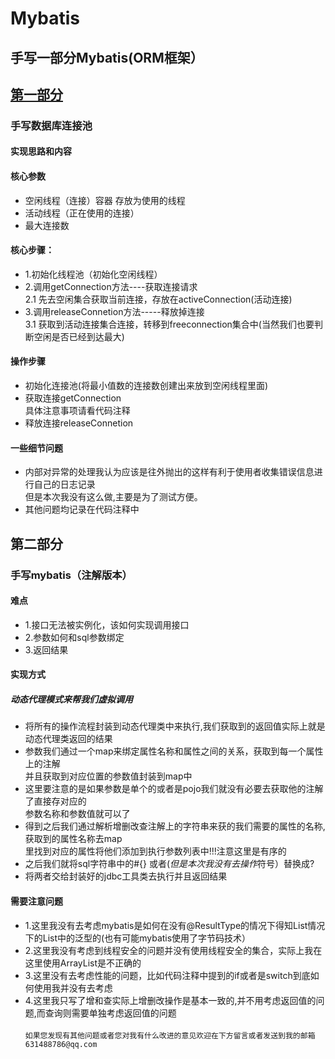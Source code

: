 Mybatis
======
手写一部分Mybatis(ORM框架）
-------
[第一部分](https://github.com/JialongWen/connectionPool.git)
--------
### 手写数据库连接池
#### 实现思路和内容
#### 核心参数
* 空闲线程（连接）容器 存放为使用的线程
* 活动线程（正在使用的连接）
* 最大连接数
#### 核心步骤：
* 1.初始化线程池（初始化空闲线程）
* 2.调用getConnection方法----获取连接请求<br>
    2.1 先去空闲集合获取当前连接，存放在activeConnection(活动连接)
* 3.调用releaseConnetion方法-----释放掉连接<br>
    3.1 获取到活动连接集合连接，转移到freeconnection集合中(当然我们也要判断空闲是否已经到达最大)
#### 操作步骤
* 初始化连接池(将最小值数的连接数创建出来放到空闲线程里面)
* 获取连接getConnection <br>
具体注意事项请看代码注释
* 释放连接releaseConnetion

#### 一些细节问题
* 内部对异常的处理我认为应该是往外抛出的这样有利于使用者收集错误信息进行自己的日志记录<br>
但是本次我没有这么做,主要是为了测试方便。
* 其他问题均记录在代码注释中

第二部分
--------
### 手写mybatis（注解版本）
#### 难点
* 1.接口无法被实例化，该如何实现调用接口
* 2.参数如何和sql参数绑定
* 3.返回结果
#### 实现方式
##### 动态代理模式来帮我们虚拟调用
* 将所有的操作流程封装到动态代理类中来执行,我们获取到的返回值实际上就是动态代理类返回的结果
* 参数我们通过一个map来绑定属性名称和属性之间的关系，获取到每一个属性上的注解<br>
  并且获取到对应位置的参数值封装到map中
* 这里要注意的是如果参数是单个的或者是pojo我们就没有必要去获取他的注解了直接存对应的<br>
  参数名称和参数值就可以了
* 得到之后我们通过解析增删改查注解上的字符串来获的我们需要的属性的名称,获取到的属性名称去map<br>
  里找到对应的属性将他们添加到执行参数列表中!!!注意这里是有序的
* 之后我们就将sql字符串中的#{} 或者${}(但是本次我没有去操作$符号）替换成?
* 将两者交给封装好的jdbc工具类去执行并且返回结果

#### 需要注意问题
* 1.这里我没有去考虑mybatis是如何在没有@ResultType的情况下得知List<T>情况下的List中的泛型的(也有可能mybatis使用了字节码技术）
* 2.这里我没有考虑到线程安全的问题并没有使用线程安全的集合，实际上我在这里使用ArrayList是不正确的
* 3.这里没有去考虑性能的问题，比如代码注释中提到的if或者是switch到底如何使用我并没有去考虑
* 4.这里我只写了增和查实际上增删改操作是基本一致的,并不用考虑返回值的问题,而查询则需要单独考虑返回值的问题
    <br>
    <br>
    `如果您发现有其他问题或者您对我有什么改进的意见欢迎在下方留言或者发送到我的邮箱631488786@qq.com`
